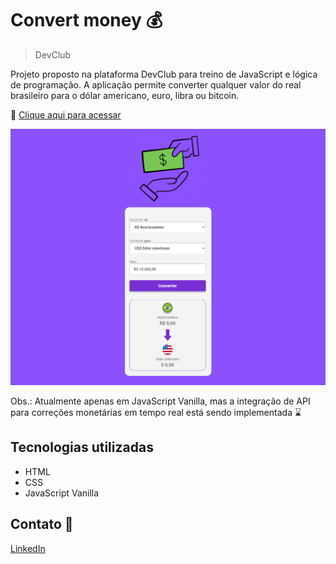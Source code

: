 # Convert money 💰

>DevClub

Projeto proposto na plataforma DevClub para treino de JavaScript e lógica de programação. A aplicação permite converter qualquer valor do real brasileiro para o dólar americano, euro, libra ou bitcoin.

🔗 [Clique aqui para acessar](https://alineguiseline.github.io/convert-money/)

![Desktop](./assets/screen-capture.png)

Obs.: Atualmente apenas em JavaScript Vanilla, mas a integração de API para correções monetárias em tempo real está sendo implementada ⌛

## Tecnologias utilizadas
- HTML  
- CSS  
- JavaScript Vanilla

## Contato 💜
[LinkedIn](https://www.linkedin.com/in/alineguiseline)